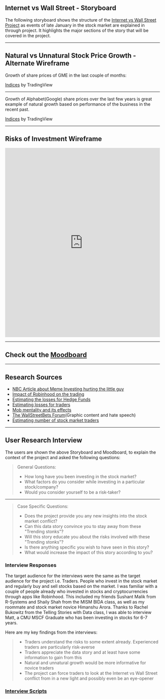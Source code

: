 

## Internet vs Wall Street - Storyboard
The following storyboard shows the structure of the [Internet vs Wall Street Project](/portfolio-viz/final_project_mjsharma.html) as events of late January in the stock market are explained in through project. It highlights the major sections of the story that will be covered in the project. 

<div id="adobe-dc-view" style="width: 1000px; align: center"></div>
<script src="https://documentcloud.adobe.com/view-sdk/main.js"></script>
<script type="text/javascript">
	document.addEventListener("adobe_dc_view_sdk.ready", function(){ 
		var adobeDCView = new AdobeDC.View({clientId: "30ad8595192c407b957db4414f381cb8", divId: "adobe-dc-view"});
		adobeDCView.previewFile({
			content:{location: {url: "https://murlis97.github.io/portfolio-viz/images/Stroyboard.pdf"}},
			metaData:{fileName: "Internet vs Wall Street - Storyboard"}
		}, {embedMode: "IN_LINE"});
	});
</script>

__________


## Natural vs Unnatural Stock Price Growth - Alternate Wireframe

Growth of share prices of GME in the last couple of months: 
<!-- TradingView Widget BEGIN -->
<div class="tradingview-widget-container">
  <div class="tradingview-widget-container__widget"></div>
  <div class="tradingview-widget-copyright"><a href="https://www.tradingview.com/markets/indices/" rel="noopener" target="_blank"><span class="blue-text">Indices</span></a> by TradingView</div>
  <script type="text/javascript" src="https://s3.tradingview.com/external-embedding/embed-widget-market-overview.js" async>
  {
  "colorTheme": "dark",
  "dateRange": "3M",
  "showChart": true,
  "locale": "en",
  "width": "100%",
  "height": "100%",
  "largeChartUrl": "",
  "isTransparent": false,
  "showSymbolLogo": true,
  "plotLineColorGrowing": "rgba(25, 118, 210, 1)",
  "plotLineColorFalling": "rgba(25, 118, 210, 1)",
  "gridLineColor": "rgba(42, 46, 57, 1)",
  "scaleFontColor": "rgba(120, 123, 134, 1)",
  "belowLineFillColorGrowing": "rgba(33, 150, 243, 0.12)",
  "belowLineFillColorFalling": "rgba(33, 150, 243, 0.12)",
  "symbolActiveColor": "rgba(33, 150, 243, 0.12)",
  "tabs": [
    {
      "title": "Indices",
      "symbols": [
        {
          "s": "GME"
        },
        {
          "s": "NYSE:BB"
        },
        {
          "s": "NYSE:AMC"
        }
      ],
      "originalTitle": "Indices"
    }
  ]
}
  </script>
</div>
<!-- TradingView Widget END -->

_____

Growth of Alphabet(Google) share prices over the last few years is great example of natural growth based on performance of the business in the recent past. 

<!-- TradingView Widget BEGIN -->
<div class="tradingview-widget-container">
  <div class="tradingview-widget-container__widget"></div>
  <div class="tradingview-widget-copyright"><a href="https://www.tradingview.com/markets/indices/" rel="noopener" target="_blank"><span class="blue-text">Indices</span></a> by TradingView</div>
  <script type="text/javascript" src="https://s3.tradingview.com/external-embedding/embed-widget-market-overview.js" async>
  {
  "colorTheme": "dark",
  "dateRange": "ALL",
  "showChart": true,
  "locale": "en",
  "width": "100%",
  "height": "100%",
  "largeChartUrl": "",
  "isTransparent": false,
  "showSymbolLogo": true,
  "plotLineColorGrowing": "rgba(25, 118, 210, 1)",
  "plotLineColorFalling": "rgba(25, 118, 210, 1)",
  "gridLineColor": "rgba(42, 46, 57, 1)",
  "scaleFontColor": "rgba(120, 123, 134, 1)",
  "belowLineFillColorGrowing": "rgba(33, 150, 243, 0.12)",
  "belowLineFillColorFalling": "rgba(33, 150, 243, 0.12)",
  "symbolActiveColor": "rgba(33, 150, 243, 0.12)",
  "tabs": [
    {
      "title": "Indices",
      "symbols": [
        {
          "s": "NASDAQ:GOOGL"
        }
      ],
      "originalTitle": "Indices"
    }
  ]
}
  </script>
</div>
<!-- TradingView Widget END -->

_________


## Risks of Investment Wireframe

<iframe title="Value of $100 Invested in GME at on different days" aria-label="Interactive line chart" id="datawrapper-chart-sBeNx" src="https://datawrapper.dwcdn.net/sBeNx/1/" scrolling="no" frameborder="0" style="width: 0; min-width: 100% !important; border: none;" height="616"></iframe><script type="text/javascript">!function(){"use strict";window.addEventListener("message",(function(a){if(void 0!==a.data["datawrapper-height"])for(var e in a.data["datawrapper-height"]){var t=document.getElementById("datawrapper-chart-"+e)||document.querySelector("iframe[src*='"+e+"']");t&&(t.style.height=a.data["datawrapper-height"][e]+"px")}}))}();
</script>

________

## Check out the [Moodboard](/portfolio-viz/moodboard.html)

________

## Research Sources

- [NBC Article about Meme Investing hurting the little guy](https://www.nbcnews.com/think/opinion/gamestop-trades-meme-investing-make-stocks-ponzi-scheme-hurts-little-ncna1257680)
- [Impact of Robinhood on the trading](https://www.vox.com/recode/2021/2/2/22261097/gamestop-wallstreetbets-short-seller-hedge-funds-losses-robinhood)
- [Estimating the losses for Hedge Funds](https://markets.businessinsider.com/news/stocks/short-sellers-sitting-on-19-billion-of-losses-on-gamestop-data-shows-2021-1-1030020684)
- [Estimating losses for traders](https://www.forbes.com/sites/jonathanponciano/2021/01/27/not-just-gamestop-here-are-the-meme-stocks-wallstreetbets-traders-are-pumping-up-during-this-extremely-erratic-reddit-rally/?sh=205361c05bb7)
- [Mob mentality and its effects](https://www.nytimes.com/2021/01/12/science/crowds-mob-psychology.html)
- [The WallStreetBets Forum](https://www.reddit.com/r/wallstreetbets/)(Graphic content and hate speech)
- [Estimating number of stock market traders](https://www.pewresearch.org/fact-tank/2020/03/25/more-than-half-of-u-s-households-have-some-investment-in-the-stock-market/)


_________


## User Research Interview
The users are shown the above Storyboard and Moodboard, to explain the context of the project and asked the following questions: 
> General Questions: 
> - How long have you been investing in the stock market? 
> - What factors do you consider while investing in a particular stock/company? 
> - Would you consider yourself to be a risk-taker? 

________

> Case Specific Questions: 
> - Does the project provide you any new insights into the stock market conflict? 
> - Can this data story convince you to stay away from these "Trending stonks"?
> - Will this story educate you about the risks involved with these "Trending stonks"?
> - Is there anything specific you wish to have seen in this story? 
> - What would increase the impact of this story according to you? 


### Interview Responses

The target audience for the interviews were the same as the target audience for the project i.e. Traders. People who invest in the stock market and regularly buy and sell stocks based on the market. 
I was familiar with a couple of people already who invested in stocks and cryptocurrencies through apps like Robinhood. This included my friends Sushant Malik from R-Systems and Shaily Shah from the MISM BIDA class, as well as my roommate and stock market novice Himanshu Arora. Thanks to Rachel Bukowitz from the Telling Stories with Data class, I was able to interview Matt, a CMU MSCF Graduate who has been investing in stocks for 6-7 years.

Here are my key findings from the interviews: 
>- Traders understand the risks to some extent already. Experienced traders are particularly risk-averse
>- Traders appreciate the data story and at least have some information to gain from this
>- Natural and unnatural growth would be more informative for novice traders
>- The project can force traders to look at the Internet vs Wall Street conflict from in a new light and possibly even be an eye-opener


### [Interview Scripts](/portfolio-viz/project_interviews)
